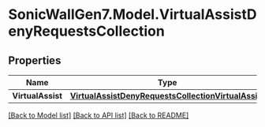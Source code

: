 # SonicWallGen7.Model.VirtualAssistDenyRequestsCollection

## Properties

Name | Type | Description | Notes
------------ | ------------- | ------------- | -------------
**VirtualAssist** | [**VirtualAssistDenyRequestsCollectionVirtualAssist**](VirtualAssistDenyRequestsCollectionVirtualAssist.md) |  | [optional] 

[[Back to Model list]](../README.md#documentation-for-models) [[Back to API list]](../README.md#documentation-for-api-endpoints) [[Back to README]](../README.md)

